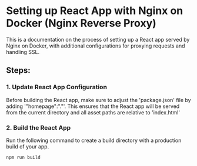 # Setting up React App with Nginx on Docker (Nginx Reverse Proxy)
This is a documentation on the process of setting up a React app served by Nginx on Docker, with additional configurations for proxying requests and handling SSL.

## Steps:
### 1. Update React App Configuration
Before building the React app, make sure to adjust the 'package.json' file by adding '"homepage":"."'. This ensures that the React app will be served from the current directory and all asset paths are relative to 'index.html'

### 2. Build the React App
Run the following command to create a build directory with a production build of your app.
```
npm run build
```


